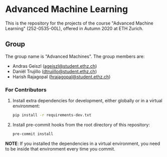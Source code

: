 # Advanced Machine Learning

This is the repository for the projects of the course "Advanced Machine Learning" (252-0535-00L), offered in Autumn 2020 at ETH Zurich.

## Group

The group name is "Advanced Machines".
The group members are:
* Andras Geiszl (ageiszl@student.ethz.ch)
* Daniël Trujillo (dtrujillo@student.ethz.ch)
* Harish Rajagopal (hrajagopal@student.ethz.ch)

### For Contributors
1. Install extra dependencies for development, either globally or in a virtual environment:
    ```sh
    pip install -r requirements-dev.txt
    ```

2. Install pre-commit hooks from the root directory of this repository:
    ```sh
    pre-commit install
    ```

**NOTE**: If you installed the dependencies in a virtual environment, you need to be inside that environment every time you commit.
